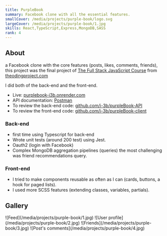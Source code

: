 ```yaml
---
title: PurpleBook
summary: Facebook clone with all the essential features.
smallCover: /media/projects/purple-book/logo.svg
largeCover: /media/projects/purple-book/1.jpg
skills: React,TypeScript,Express,MongoDB,SASS
rank: 4
---
```


## About

a Facebook clone with the core features (posts, likes, comments, friends), this project was the final project of [The Full Stack JavaScript Course](https://www.theodinproject.com/paths/full-stack-javascript) from [theodingproject.com](theodingproject.com)

I did both of the back-end and the front-end.

- Live: [purplebook-i3b.onrender.com](https://purplebook-i3b.onrender.com/)
- API documentation: [Postman](https://documenter.getpostman.com/view/18509081/VUxXLj6o)
- To review the back-end code: [github.com/i-3b/purpleBook-API](https://github.com/i-3b/purpleBook-API)
- To review the front-end code: [github.com/i-3b/purpleBook-client](https://github.com/i-3b/purpleBook-client)

### Back-end

- first time using Typescript for back-end
- Wrote unit tests (around 200 test) using Jest.
- Oauth2 (login with Facebook)
- Complex MongoDB aggregation pipelines (queries) the most challenging was friend recommendations query.

### Front-end

- I tried to make components reusable as often as I can (cards, buttons, a hook for paged lists).
- I used more SCSS features (extending classes, variables, partials).

## Gallery

<div className="grid md:grid-cols-2 gap-1 [&_img]:m-0">![Feed](/media/projects/purple-book/1.jpg)
![User profile](/media/projects/purple-book/2.jpg)
![Friends](/media/projects/purple-book/3.jpg)
![Post's comments](/media/projects/purple-book/4.jpg)</div>

